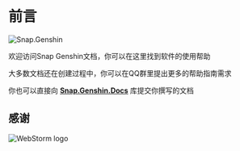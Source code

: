 # 前言

![Snap.Genshin](https://socialify.git.ci/DGP-Studio/Snap.Genshin/image?description=1&font=Inter&forks=1&language=1&logo=https%3A%2F%2Fgithub.com%2FDGP-Studio%2FSnap.Genshin%2Fblob%2Fmain%2FDesign%2FSGLogo.png%3Fraw%3Dtrue&pattern=Signal&stargazers=1&theme=Dark)

欢迎访问Snap Genshin文档，你可以在这里找到软件的使用帮助

大多数文档还在创建过程中，你可以在QQ群里提出更多的帮助指南需求

你也可以直接向 **[Snap.Genshin.Docs](https://github.com/DGP-Studio/Snap.Genshin.Docs)** 库提交你撰写的文档

## 感谢

![WebStorm logo](https://resources.jetbrains.com/storage/products/company/brand/logos/WebStorm.png)